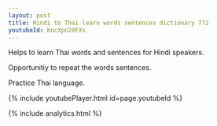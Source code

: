 ```yaml
---
layout: post
title: Hindi to Thai learn words sentences dictionary 772 
youtubeId: KncXpU20FXs
---
```

 
 
Helps to learn Thai words and sentences for Hindi speakers.

Opportunitiy to repeat the words sentences. 

Practice Thai language. 
 
{% include youtubePlayer.html id=page.youtubeId %}
 
 
{% include analytics.html %}